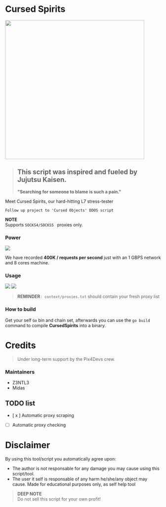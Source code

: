 # Cursed Spirits

<img src="https://www.hindustantimes.com/ht-img/img/2023/07/28/1600x900/Screenshot_2023-07-27_234919_1690524990508_1690525009794.png" width="450" class="frame">

> ## This script was inspired and fueled by **Jujutsu Kaisen**.
>
> **"Searching for someone to blame is such a pain."**

Meet Cursed Spirits, our hard-hitting L7 stress-tester

```
Follow up project to 'Cursed Objects' DDOS script
```

**NOTE** <br>
Supports `SOCKS4/SOCKS5 ` proxies only.

### Power

<img src="https://images-ext-1.discordapp.net/external/H9bTk-XvqRyQ5JjHgx19_mU1P6G_KsDS2_4USksEYLU/https/camo.githubusercontent.com/56f79ca67dbc72081b9619508e3e6b256e4621ba1953db2ce6710cceddfc0a72/68747470733a2f2f6d656469612e646973636f72646170702e6e65742f6174746163686d656e74732f3935363331303834303436343737333230302f313134333435303535323730363031313235362f696d6167652e706e673f77696474683d31343430266865696768743d363038?width=1440&height=607" >

We have recorded **400K / requests per second** just with an 1 GBPS network and 8 cores machine.

### Usage

<img src="https://media.discordapp.net/attachments/956310840464773200/1143861730011791491/image.png?width=951&height=510">
<img src="https://media.discordapp.net/attachments/956310840464773200/1143861784042807306/image.png?width=1141&height=504">

> **REMINDER**`: context/proxies.txt` should contain your fresh proxy list

### How to build

Get your self `Go` bin and chain set, afterwards you can use the `go build` command to compile **CursedSpirits** into a binary.

# Credits

> Under long-term support by the Pix4Devs crew.

### Maintainers

- Z3NTL3
- Midas

## TODO list

- [ x ] Automatic proxy scraping
- [ ] Automatic proxy checking

# Disclaimer

By using this tool/script you automatically agree upon:

- The author is not responsable for any damage you may cause using this script/tool.
- The user it self is responsable of any harm he/she/any object may cause.
  Made for educational purposes only, as self help tool

> **DEEP NOTE**<br>
> Do not sell this script for your own profit!
